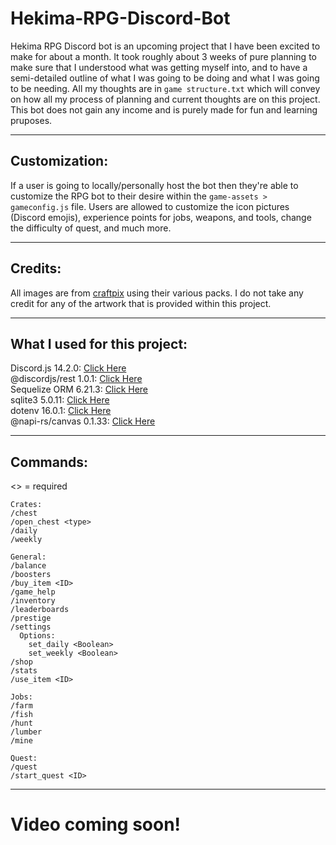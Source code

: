 # Hekima-RPG-Discord-Bot

Hekima RPG Discord bot is an upcoming project that I have been excited to make for about a month. It took roughly about 3 weeks 
of pure planning to make sure that I understood what was getting myself into, and to have a semi-detailed outline of what I was
going to be doing and what I was going to be needing. All my thoughts are in `game structure.txt` which will convey on how all 
my process of planning and current thoughts are on this project. This bot does not gain any income and is purely made for fun and 
learning pruposes.

----------
## Customization:  

If a user is going to locally/personally host the bot then they're able to customize the RPG bot to their desire within the `game-assets > gameconfig.js` file. Users are allowed to customize the icon pictures (Discord emojis), experience points for jobs, weapons, and tools, change the difficulty of quest, and much more. 

----------
## Credits:  
All images are from [craftpix](https://craftpix.net/) using their various packs. 
I do not take any credit for any of the artwork that is provided within this project.

----------
## What I used for this project:  
Discord.js 14.2.0: [Click Here](https://www.npmjs.com/package/discord.js?source=post_page-----7b5fe27cb6fa----------------------)  
@discordjs/rest 1.0.1: [Click Here](https://www.npmjs.com/package/@discordjs/rest)  
Sequelize ORM 6.21.3: [Click Here](https://www.npmjs.com/package/sequelize)  
sqlite3 5.0.11: [Click Here](https://www.npmjs.com/package/sqlite3)  
dotenv 16.0.1: [Click Here](https://www.npmjs.com/package/dotenv)  
@napi-rs/canvas 0.1.33: [Click Here](https://www.npmjs.com/package/@napi-rs/canvas)

----------
## Commands:

<> = required
```
Crates:  
/chest  
/open_chest <type>  
/daily  
/weekly  

General:  
/balance  
/boosters  
/buy_item <ID>  
/game_help  
/inventory  
/leaderboards  
/prestige  
/settings  
  Options:
    set_daily <Boolean>
    set_weekly <Boolean>  
/shop  
/stats    
/use_item <ID>  

Jobs:  
/farm  
/fish  
/hunt  
/lumber  
/mine  

Quest:  
/quest  
/start_quest <ID>  
 ```  
 
----------
# Video coming soon!
